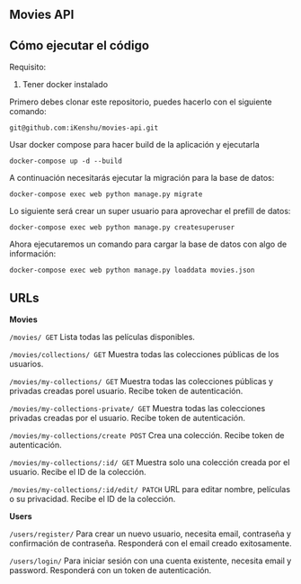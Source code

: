 ## Movies API

## Cómo ejecutar el código

Requisito:
1. Tener docker instalado

Primero debes clonar este repositorio, puedes hacerlo con el siguiente comando:

`git@github.com:iKenshu/movies-api.git`

Usar docker compose para hacer build de la aplicación y ejecutarla

`docker-compose up -d --build`

A continuación necesitarás ejecutar la migración para la base de datos:

`docker-compose exec web python manage.py migrate`

Lo siguiente será crear un super usuario para aprovechar el prefill de datos:

`docker-compose exec web python manage.py createsuperuser`

Ahora ejecutaremos un comando para cargar la base de datos con algo de información:

`docker-compose exec web python manage.py loaddata movies.json`

## URLs

**Movies**

`/movies/ GET` Lista todas las películas disponibles.

`/movies/collections/ GET` Muestra todas las colecciones públicas de los usuarios.

`/movies/my-collections/ GET` Muestra todas las colecciones públicas y privadas creadas porel usuario. Recibe token de autenticación.

`/movies/my-collections-private/ GET` Muestra todas las colecciones privadas creadas por el usuario. Recibe token de autenticación.

`/movies/my-collections/create POST` Crea una colección. Recibe token de autenticación.

`/movies/my-collections/:id/ GET` Muestra solo una colección creada por el usuario. Recibe el ID de la colección.

`/movies/my-collections/:id/edit/ PATCH` URL para editar nombre, películas o su privacidad. Recibe el ID de la colección.

**Users**

`/users/register/` Para crear un nuevo usuario, necesita email, contraseña y confirmación de contraseña. Responderá con el email creado exitosamente.

`/users/login/` Para iniciar sesión con una cuenta existente, necesita email y password. Responderá con un token de autenticación.
